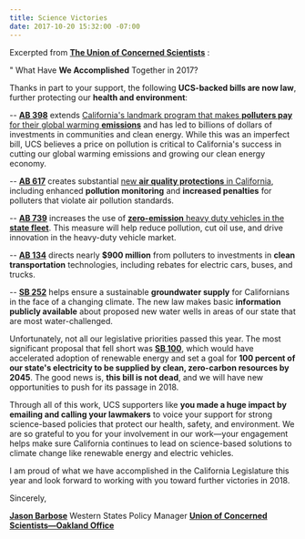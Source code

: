 ```yaml
---
title: Science Victories
date: 2017-10-20 15:32:00 -07:00
---
```


Excerpted from [**The Union of Concerned Scientists**](http://www.ucsusa.org/) :

"  What Have **We Accomplished** Together in 2017?

Thanks in part to your support, the following **UCS-backed bills are now law**, further protecting our **health and environment**:

-- [**AB 398**](https://leginfo.legislature.ca.gov/faces/billNavClient.xhtml?bill_id=201720180AB398) extends [California's landmark program that makes **polluters pay** for their global warming **emissions**](http://www.ucsusa.org/news/press_release/polluters-will-pay-communities-will-benefit#.Wep_emhSw2w) and has led to billions of dollars of investments in communities and clean energy. While this was an imperfect bill, UCS believes a price on pollution is critical to California's success in cutting our global warming emissions and growing our clean energy economy.

-- [**AB 617**](https://leginfo.legislature.ca.gov/faces/billNavClient.xhtml?bill_id=201720180AB617) creates substantial [new **air quality protections** in California](http://www.ucsusa.org/news/press_release/polluters-will-pay-communities-will-benefit#.Wep_wGhSw2w), including enhanced **pollution monitoring** and **increased penalties** for polluters that violate air pollution standards.

-- [**AB 739**](https://leginfo.legislature.ca.gov/faces/billTextClient.xhtml?bill_id=201720180AB739) increases the use of [**zero-emission** heavy duty vehicles in the **state fleet**](http://blog.ucsusa.org/jimmy-odea/truck-and-bus-legislation-to-watch-in-california). This measure will help reduce pollution, cut oil use, and drive innovation in the heavy-duty vehicle market.

-- [**AB 134**](https://leginfo.legislature.ca.gov/faces/billTextClient.xhtml?bill_id=201720180AB134) directs nearly **$900 million** from polluters to investments in **clean transportation** technologies, including rebates for electric cars, buses, and trucks.

-- [**SB 252**](https://leginfo.legislature.ca.gov/faces/billNavClient.xhtml?bill_id=201720180SB252) helps ensure a sustainable **groundwater supply** for Californians in the face of a changing climate. The new law makes basic **information publicly available** about proposed new water wells in areas of our state that are most water-challenged.

Unfortunately, not all our legislative priorities passed this year. The most significant proposal that fell short was [**SB 100**](https://leginfo.legislature.ca.gov/faces/billNavClient.xhtml?bill_id=201720180SB100), which would have accelerated adoption of renewable energy and set a goal for **100 percent of our state's electricity to be supplied by clean, zero-carbon resources by 2045**. The good news is, **this bill is not dead**, and we will have new opportunities to push for its passage in 2018.

Through all of this work, UCS supporters like **you made a huge impact by emailing and calling your lawmakers** to voice your support for strong science-based policies that protect our health, safety, and environment. We are so grateful to you for your involvement in our work—your engagement helps make sure California continues to lead on science-based solutions to climate change like renewable energy and electric vehicles.

I am proud of what we have accomplished in the California Legislature this year and look forward to working with you toward further victories in 2018.

Sincerely,

[**Jason Barbose**](http://www.ucsusa.org/about/staff/staff/jason-barbose.html#.Wep-uGhSw2w)
Western States Policy Manager
[**Union of Concerned Scientists—Oakland Office**](http://www.ucsusa.org/contact-us-full)


